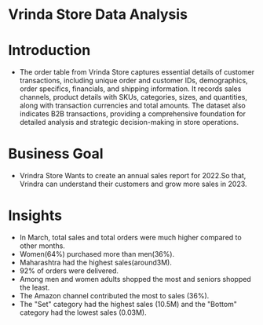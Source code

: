 # Vrinda Store Data Analysis
# Introduction
* The order table from Vrinda Store captures essential
details of customer transactions, including unique
order and customer IDs, demographics, order
specifics, financials, and shipping information. It
records sales channels, product details with SKUs,
categories, sizes, and quantities, along with
transaction currencies and total amounts. The
dataset also indicates B2B transactions, providing a
comprehensive foundation for detailed analysis and
strategic decision-making in store operations.
# Business Goal
* Vrindra Store Wants to create an annual
sales report for 2022.So that, Vrindra can
understand their customers and grow more sales in 2023.
# Insights
* In March, total sales and total
orders were much higher
compared to other months.
* Women(64%) purchased more
than men(36%).
* Maharashtra had the highest
sales(around3M).
* 92% of orders were delivered.
* Among men and women
adults shopped the most and
seniors shopped the least.
* The Amazon channel
contributed the most to sales
(36%).
* The "Set" category had the
highest sales (10.5M) and the
"Bottom" category had the
lowest sales (0.03M).
